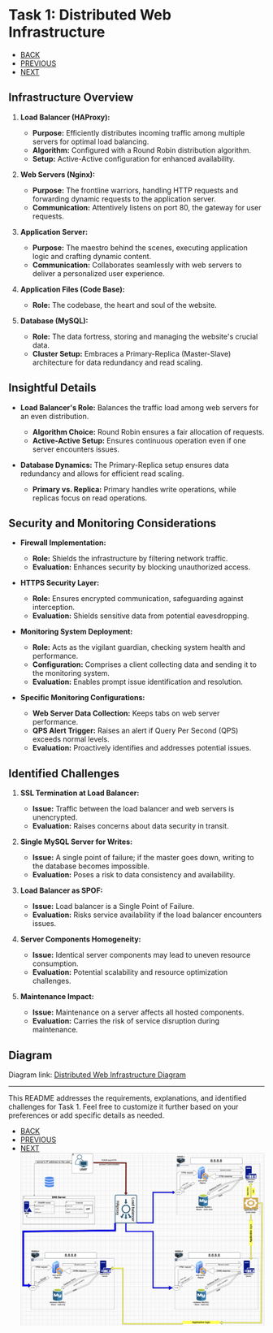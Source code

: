 # Task 1: Distributed Web Infrastructure

- [BACK](0x09-web_infrastructure_design/README.md)
- [PREVIOUS](./0-simple_web_stack.md)
- [NEXT](./2-secured_and_monitored_web_infrastructure.md)


## Infrastructure Overview

1. **Load Balancer (HAProxy):**
   - **Purpose:** Efficiently distributes incoming traffic among multiple servers for optimal load balancing.
   - **Algorithm:** Configured with a Round Robin distribution algorithm.
   - **Setup:** Active-Active configuration for enhanced availability.

2. **Web Servers (Nginx):**
   - **Purpose:** The frontline warriors, handling HTTP requests and forwarding dynamic requests to the application server.
   - **Communication:** Attentively listens on port 80, the gateway for user requests.

3. **Application Server:**
   - **Purpose:** The maestro behind the scenes, executing application logic and crafting dynamic content.
   - **Communication:** Collaborates seamlessly with web servers to deliver a personalized user experience.

4. **Application Files (Code Base):**
   - **Role:** The codebase, the heart and soul of the website.

5. **Database (MySQL):**
   - **Role:** The data fortress, storing and managing the website's crucial data.
   - **Cluster Setup:** Embraces a Primary-Replica (Master-Slave) architecture for data redundancy and read scaling.

## Insightful Details

- **Load Balancer's Role:** Balances the traffic load among web servers for an even distribution.
  - **Algorithm Choice:** Round Robin ensures a fair allocation of requests.
  - **Active-Active Setup:** Ensures continuous operation even if one server encounters issues.

- **Database Dynamics:** The Primary-Replica setup ensures data redundancy and allows for efficient read scaling.
  - **Primary vs. Replica:** Primary handles write operations, while replicas focus on read operations.

## Security and Monitoring Considerations

- **Firewall Implementation:**
  - **Role:** Shields the infrastructure by filtering network traffic.
  - **Evaluation:** Enhances security by blocking unauthorized access.

- **HTTPS Security Layer:**
  - **Role:** Ensures encrypted communication, safeguarding against interception.
  - **Evaluation:** Shields sensitive data from potential eavesdropping.

- **Monitoring System Deployment:**
  - **Role:** Acts as the vigilant guardian, checking system health and performance.
  - **Configuration:** Comprises a client collecting data and sending it to the monitoring system.
  - **Evaluation:** Enables prompt issue identification and resolution.

- **Specific Monitoring Configurations:**
  - **Web Server Data Collection:** Keeps tabs on web server performance.
  - **QPS Alert Trigger:** Raises an alert if Query Per Second (QPS) exceeds normal levels.
  - **Evaluation:** Proactively identifies and addresses potential issues.

## Identified Challenges

1. **SSL Termination at Load Balancer:**
   - **Issue:** Traffic between the load balancer and web servers is unencrypted.
   - **Evaluation:** Raises concerns about data security in transit.

2. **Single MySQL Server for Writes:**
   - **Issue:** A single point of failure; if the master goes down, writing to the database becomes impossible.
   - **Evaluation:** Poses a risk to data consistency and availability.

3. **Load Balancer as SPOF:**
   - **Issue:** Load balancer is a Single Point of Failure.
   - **Evaluation:** Risks service availability if the load balancer encounters issues.

4. **Server Components Homogeneity:**
   - **Issue:** Identical server components may lead to uneven resource consumption.
   - **Evaluation:** Potential scalability and resource optimization challenges.

5. **Maintenance Impact:**
   - **Issue:** Maintenance on a server affects all hosted components.
   - **Evaluation:** Carries the risk of service disruption during maintenance.

## Diagram

Diagram link: [Distributed Web Infrastructure Diagram](https://drive.google.com/file/d/14hCDlGdMP_tp3OjS3nxvuG2I2zEIS_jq/view?usp=sharing)

---

This README addresses the requirements, explanations, and identified challenges for Task 1. Feel free to customize it further based on your preferences or add specific details as needed.

- [BACK](0x09-web_infrastructure_design/README.md)
- [PREVIOUS](./0-simple_web_stack)
- [NEXT](./2-secured_and_monitored_web_infrastructure)
![Alt text](1.png)
